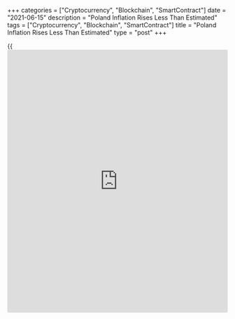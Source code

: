 +++
categories = ["Cryptocurrency", "Blockchain", "SmartContract"]
date = "2021-06-15"
description = "Poland Inflation Rises Less Than Estimated"
tags = ["Cryptocurrency", "Blockchain", "SmartContract"]
title = "Poland Inflation Rises Less Than Estimated"
type = "post"
+++

{{<iframe id="large-banner" src="https://www.bounty.group/#slide=23.0" width="100%" height="600" scrolling="no" style="border: 0px solid rgb(216, 221, 230); border-radius: 3px;">}}

Poland's consumer price inflation increased less than initially
estimated in May, final data from Statistics Poland showed on Tuesday.

The consumer price index rose 4.7 percent year-on-year in May, following
a 4.3 percent increase in April. In the initial estimate, inflation was
4.8 percent.

Transport cost increased 19.5 percent yearly in May. Prices for housing,
water, electricity, gas and other fuels, and communication rose by 6.6
percent and 6.0 percent, respectively.

On a month-on-month basis, consumer prices rose 0.3 percent in May,
following a 0.8 percent increase in the prior month, as estimated.

For comments and feedback [contact](https://www.playgroundfx.com/contact/): editorial@rtt[news](https://www.letsplayfx.com/blog/forex-news-website/).com

[Economic News][1]

 **What parts of the world are seeing the best (and worst) economic
performances lately? Click[here][2] to check out our [Econ Scorecard][2]
and find out! See up-to-the-moment [ranking](https://www.playgroundfx.com/blog/crypto-exchange-ranking/)s for the best and worst
performers in [GDP][3], [unemployment rate][4], [inflation][5] and much
more.**

   1. www.rtt[news](https://www.letsplayfx.com/blog/forex-news-website/).com/Content/EconomicNews.aspx
   2. www.rtt[news](https://www.letsplayfx.com/blog/forex-news-website/).com/economic-scorecard/world-rank/retail-sales/highest-performance.aspx
   3. www.rtt[news](https://www.letsplayfx.com/blog/forex-news-website/).com/economic-scorecard/world-rank/GDP/highest-performance.aspx
   4. www.rtt[news](https://www.letsplayfx.com/blog/forex-news-website/).com/economic-scorecard/world-rank/unemployment-rate/lowest-performance.aspx
   5. www.rtt[news](https://www.letsplayfx.com/blog/forex-news-website/).com/economic-scorecard/world-rank/CPI/highest-performance.aspx